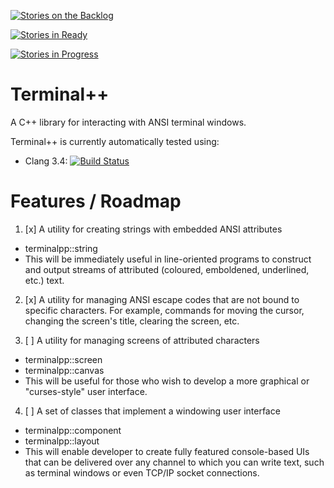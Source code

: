 
[![Stories on the Backlog](https://badge.waffle.io/KazDragon/terminalpp.png?label=backlog&title=Stories%20On%20The%20Backlog)](https://waffle.io/KazDragon/terminalpp)

[![Stories in Ready](https://badge.waffle.io/KazDragon/terminalpp.png?label=ready&title=Stories%20In%20Ready)](https://waffle.io/KazDragon/terminalpp)

[![Stories in Progress](https://badge.waffle.io/KazDragon/terminalpp.png?label=in%20progress&title=Stories%20In%20Progress)](https://waffle.io/KazDragon/terminalpp)

# Terminal++
A C++ library for interacting with ANSI terminal windows.

Terminal++ is currently automatically tested using:

* Clang 3.4: [![Build Status](https://travis-ci.org/KazDragon/terminalpp.svg?branch=master)](https://travis-ci.org/KazDragon/terminalpp)

# Features / Roadmap

1. [x] A utility for creating strings with embedded ANSI attributes
  * terminalpp::string
  * This will be immediately useful in line-oriented programs to construct and
    output streams of attributed (coloured, emboldened, underlined, etc.) text.

2. [x] A utility for managing ANSI escape codes that are not bound to specific
   characters.  For example, commands for moving the cursor, changing the
   screen's title, clearing the screen, etc.

3. [ ] A utility for managing screens of attributed characters
  * terminalpp::screen
  * terminalpp::canvas
  * This will be useful for those who wish to develop a more graphical or
    "curses-style" user interface.

4. [ ] A set of classes that implement a windowing user interface
  * terminalpp::component
  * terminalpp::layout
  * This will enable developer to create fully featured console-based UIs
    that can be delivered over any channel to which you can write text, such
    as terminal windows or even TCP/IP socket connections.
